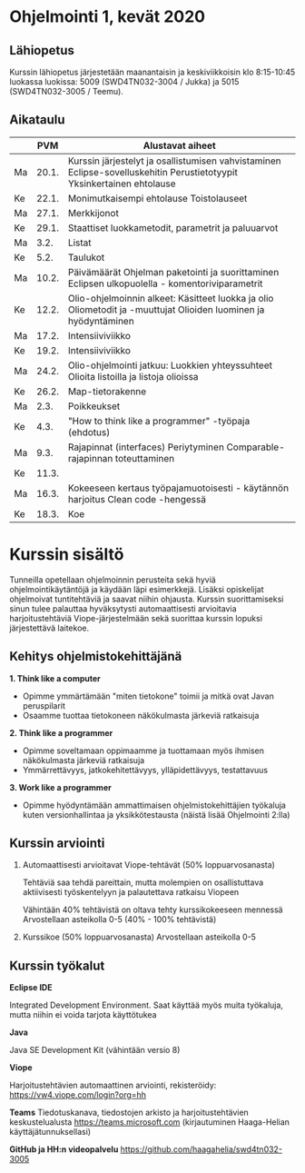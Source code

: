 # Ohjelmointi 1, kevät 2020

## Lähiopetus

Kurssin lähiopetus järjestetään maanantaisin ja keskiviikkoisin klo 8:15-10:45 luokassa luokissa: 5009 (SWD4TN032-3004 / Jukka) ja 5015 (SWD4TN032-3005 / Teemu).

## Aikataulu

|     | PVM    | Alustavat aiheet                                                                                                       |
|-----|--------|------------------------------------------------------------------------------------------------------------------------|
| Ma  | 20.1.  | Kurssin järjestelyt ja osallistumisen vahvistaminen Eclipse-sovelluskehitin Perustietotyypit Yksinkertainen ehtolause  |
| Ke  | 22.1.  | Monimutkaisempi ehtolause Toistolauseet                                                                                |
| Ma  | 27.1.  | Merkkijonot                                                                                                            |
| Ke  | 29.1.  | Staattiset luokkametodit, parametrit ja paluuarvot                                                                     |
| Ma  | 3.2.   | Listat                                                                                                                 |
| Ke  | 5.2.   | Taulukot                                                                                                               |
| Ma  | 10.2.  | Päivämäärät Ohjelman paketointi ja suorittaminen Eclipsen ulkopuolella - komentoriviparametrit                         |
| Ke  | 12.2.  | Olio-ohjelmoinnin alkeet: Käsitteet luokka ja olio Oliometodit ja -muuttujat Olioiden luominen ja hyödyntäminen        |
| Ma  | 17.2.  | Intensiiviviikko                                                                                                       |
| Ke  | 19.2.  | Intensiiviviikko                                                                                                       |
| Ma  | 24.2.  | Olio-ohjelmointi jatkuu: Luokkien yhteyssuhteet Olioita listoilla ja listoja olioissa                                  |
| Ke  | 26.2.  | Map-tietorakenne                                                                                                       |
| Ma  | 2.3.   | Poikkeukset                                                                                                            |
| Ke  | 4.3.   | "How to think like a programmer" -työpaja (ehdotus)                                                                    |
| Ma  | 9.3.   | Rajapinnat (interfaces) Periytyminen Comparable-rajapinnan toteuttaminen                                               |
| Ke  | 11.3.  |                                                                                                                        |
| Ma  | 16.3.  | Kokeeseen kertaus työpajamuotoisesti - käytännön harjoitus Clean code -hengessä                                        |
| Ke  | 18.3.  | Koe  



# Kurssin sisältö

Tunneilla opetellaan ohjelmoinnin perusteita sekä hyviä ohjelmointikäytäntöjä ja käydään läpi esimerkkejä. Lisäksi opiskelijat ohjelmoivat tuntitehtäviä ja saavat niihin ohjausta. Kurssin suorittamiseksi sinun tulee palauttaa hyväksytysti automaattisesti arvioitavia harjoitustehtäviä Viope-järjestelmään sekä suorittaa kurssin lopuksi järjestettävä laitekoe.

## Kehitys ohjelmistokehittäjänä

**1. Think like a computer**
  * Opimme ymmärtämään "miten tietokone" toimii ja mitkä ovat Javan peruspilarit
  * Osaamme tuottaa tietokoneen näkökulmasta järkeviä ratkaisuja

**2. Think like a programmer**
  * Opimme soveltamaan oppimaamme ja tuottamaan myös ihmisen näkökulmasta järkeviä ratkaisuja
  * Ymmärrettävyys, jatkokehitettävyys, ylläpidettävyys, testattavuus

**3. Work like a programmer**
  * Opimme hyödyntämään ammattimaisen ohjelmistokehittäjien työkaluja kuten versionhallintaa ja yksikkötestausta (näistä lisää Ohjelmointi 2:lla)


## Kurssin arviointi

1. Automaattisesti arvioitavat Viope-tehtävät (50% loppuarvosanasta)

   Tehtäviä saa tehdä pareittain, mutta molempien on osallistuttava aktiivisesti työskentelyyn ja palautettava ratkaisu Viopeen

   Vähintään 40% tehtävistä on oltava tehty kurssikokeeseen mennessä
   Arvostellaan asteikolla 0-5 (40% - 100% tehtävistä)

2. Kurssikoe (50% loppuarvosanasta)
Arvostellaan asteikolla 0-5

## Kurssin työkalut

**Eclipse IDE**

Integrated Development Environment. Saat käyttää myös muita työkaluja, mutta niihin ei voida tarjota käyttötukea

**Java**

Java SE Development Kit (vähintään versio 8)

**Viope**

Harjoitustehtävien automaattinen arviointi, rekisteröidy: https://vw4.viope.com/login?org=hh

**Teams**
Tiedotuskanava, tiedostojen arkisto ja harjoitustehtävien keskustelualusta
https://teams.microsoft.com  (kirjautuminen Haaga-Helian käyttäjätunnuksellasi)

**GitHub ja HH:n videopalvelu**
https://github.com/haagahelia/swd4tn032-3005


